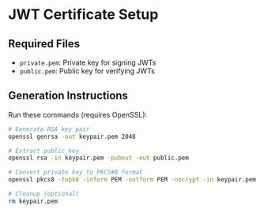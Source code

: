 # JWT Certificate Setup

## Required Files
- `private.pem`: Private key for signing JWTs
- `public.pem`: Public key for verifying JWTs

## Generation Instructions
Run these commands (requires OpenSSL):

```bash
# Generate RSA key pair
openssl genrsa -out keypair.pem 2048

# Extract public key
openssl rsa -in keypair.pem -pubout -out public.pem

# Convert private key to PKCS#8 format
openssl pkcs8 -topk8 -inform PEM -outform PEM -nocrypt -in keypair.pem -out private.pem

# Cleanup (optional)
rm keypair.pem
```

